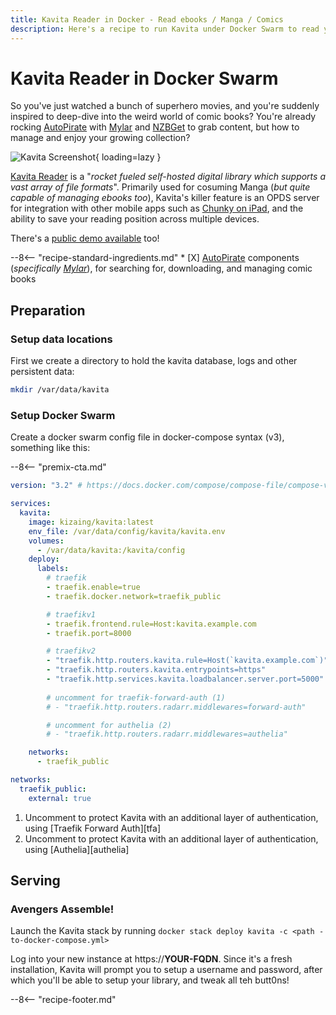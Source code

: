 ```yaml
---
title: Kavita Reader in Docker - Read ebooks / Manga / Comics
description: Here's a recipe to run Kavita under Docker Swarm to read your comics / manga / ebooks
---
```


# Kavita Reader in Docker Swarm

So you've just watched a bunch of superhero movies, and you're suddenly inspired to deep-dive into the weird world of comic books? You're already rocking [AutoPirate](/recipes/autopirate/) with [Mylar](/recipes/autopirate/mylar/) and [NZBGet](/recipes/autopirate/nzbget/) to grab content, but how to manage and enjoy your growing collection?

![Kavita Screenshot](/images/kavita.png){ loading=lazy }

[Kavita Reader](https://www.kavitareader.com) is a "*rocket fueled self-hosted digital library which supports a vast array of file formats*". Primarily used for cosuming Manga (*but quite capable of managing ebooks too*), Kavita's killer feature is an OPDS server for integration with other mobile apps such as [Chunky on iPad](http://chunkyreader.com/), and the ability to save your reading position across multiple devices.

There's a [public demo available](https://www.kavitareader.com/#demo) too!

--8<-- "recipe-standard-ingredients.md"
    * [X] [AutoPirate](/recipes/autopirate/) components (*specifically [Mylar](/recipes/autopirate/mylar/)*), for searching for, downloading, and managing comic books

## Preparation

### Setup data locations

First we create a directory to hold the kavita database, logs and other persistent data:

```bash
mkdir /var/data/kavita
```

### Setup Docker Swarm

Create a docker swarm config file in docker-compose syntax (v3), something like this:

--8<-- "premix-cta.md"

```yaml title="/var/data/config/kavita.yml"
version: "3.2" # https://docs.docker.com/compose/compose-file/compose-versioning/#version-3

services:
  kavita:
    image: kizaing/kavita:latest
    env_file: /var/data/config/kavita/kavita.env
    volumes:
      - /var/data/kavita:/kavita/config
    deploy:
      labels:
        # traefik
        - traefik.enable=true
        - traefik.docker.network=traefik_public

        # traefikv1
        - traefik.frontend.rule=Host:kavita.example.com
        - traefik.port=8000     

        # traefikv2
        - "traefik.http.routers.kavita.rule=Host(`kavita.example.com`)"
        - "traefik.http.routers.kavita.entrypoints=https"
        - "traefik.http.services.kavita.loadbalancer.server.port=5000" 
        
        # uncomment for traefik-forward-auth (1)
        # - "traefik.http.routers.radarr.middlewares=forward-auth"

        # uncomment for authelia (2)
        # - "traefik.http.routers.radarr.middlewares=authelia"

    networks:
      - traefik_public

networks:
  traefik_public:
    external: true
```

1. Uncomment to protect Kavita with an additional layer of authentication, using [Traefik Forward Auth][tfa]
2. Uncomment to protect Kavita with an additional layer of authentication, using [Authelia][authelia]

## Serving

### Avengers Assemble!

Launch the Kavita stack by running ```docker stack deploy kavita -c <path -to-docker-compose.yml>```

Log into your new instance at https://**YOUR-FQDN**. Since it's a fresh installation, Kavita will prompt you to setup a username and password, after which you'll be able to setup your library, and tweak all teh butt0ns!

[^1]: Since Kavita doesn't need to communicate with any other services, we don't need a separate overlay network for it. Provided Traefik can reach kavita via the `traefik_public` overlay network, we've got all we need.

--8<-- "recipe-footer.md"
